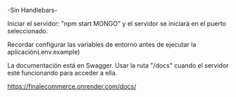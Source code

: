 -Sin Handlebars-

Iniciar el servidor: "npm start MONGO" y el servidor se iniciará en el puerto seleccionado.

Recordar configurar las variables de entorno antes de ejecutar la aplicación(.env.example)

La documentación está en Swagger. Usar la ruta "/docs" cuando el servidor esté funcionando para acceder a ella.

https://finalecommerce.onrender.com/docs/
